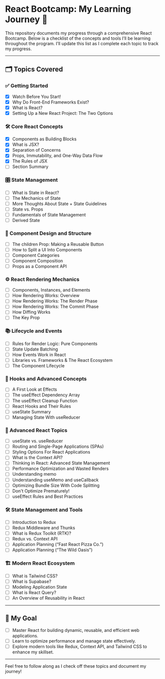 # React Bootcamp: My Learning Journey 🚀

This repository documents my progress through a comprehensive React Bootcamp. Below is a checklist of the concepts and tools I’ll be learning throughout the program. I’ll update this list as I complete each topic to track my progress.

---

## 🗂 Topics Covered

### ✅ Getting Started

- [x] Watch Before You Start!
- [x] Why Do Front-End Frameworks Exist?
- [x] What is React?
- [x] Setting Up a New React Project: The Two Options

### 🛠 Core React Concepts

- [x] Components as Building Blocks
- [x] What is JSX?
- [x] Separation of Concerns
- [x] Props, Immutability, and One-Way Data Flow
- [x] The Rules of JSX
- [ ] Section Summary

### 🎛 State Management

- [ ] What is State in React?
- [ ] The Mechanics of State
- [ ] More Thoughts About State + State Guidelines
- [ ] State vs. Props
- [ ] Fundamentals of State Management
- [ ] Derived State

### 🔄 Component Design and Structure

- [ ] The children Prop: Making a Reusable Button
- [ ] How to Split a UI Into Components
- [ ] Component Categories
- [ ] Component Composition
- [ ] Props as a Component API

### ⚙️ React Rendering Mechanics

- [ ] Components, Instances, and Elements
- [ ] How Rendering Works: Overview
- [ ] How Rendering Works: The Render Phase
- [ ] How Rendering Works: The Commit Phase
- [ ] How Diffing Works
- [ ] The Key Prop

### 📚 Lifecycle and Events

- [ ] Rules for Render Logic: Pure Components
- [ ] State Update Batching
- [ ] How Events Work in React
- [ ] Libraries vs. Frameworks & The React Ecosystem
- [ ] The Component Lifecycle

### 🎣 Hooks and Advanced Concepts

- [ ] A First Look at Effects
- [ ] The useEffect Dependency Array
- [ ] The useEffect Cleanup Function
- [ ] React Hooks and Their Rules
- [ ] useState Summary
- [ ] Managing State With useReducer

### 🚀 Advanced React Topics

- [ ] useState vs. useReducer
- [ ] Routing and Single-Page Applications (SPAs)
- [ ] Styling Options For React Applications
- [ ] What is the Context API?
- [ ] Thinking in React: Advanced State Management
- [ ] Performance Optimization and Wasted Renders
- [ ] Understanding memo
- [ ] Understanding useMemo and useCallback
- [ ] Optimizing Bundle Size With Code Splitting
- [ ] Don't Optimize Prematurely!
- [ ] useEffect Rules and Best Practices

### 🛠 State Management and Tools

- [ ] Introduction to Redux
- [ ] Redux Middleware and Thunks
- [ ] What is Redux Toolkit (RTK)?
- [ ] Redux vs. Context API
- [ ] Application Planning (“Fast React Pizza Co.”)
- [ ] Application Planning (“The Wild Oasis”)

### 🏗 Modern React Ecosystem

- [ ] What is Tailwind CSS?
- [ ] What is Supabase?
- [ ] Modeling Application State
- [ ] What is React Query?
- [ ] An Overview of Reusability in React

---

## 🎯 My Goal

- [ ] Master React for building dynamic, reusable, and efficient web applications.
- [ ] Learn to optimize performance and manage state effectively.
- [ ] Explore modern tools like Redux, Context API, and Tailwind CSS to enhance my skillset.

---

Feel free to follow along as I check off these topics and document my journey!
